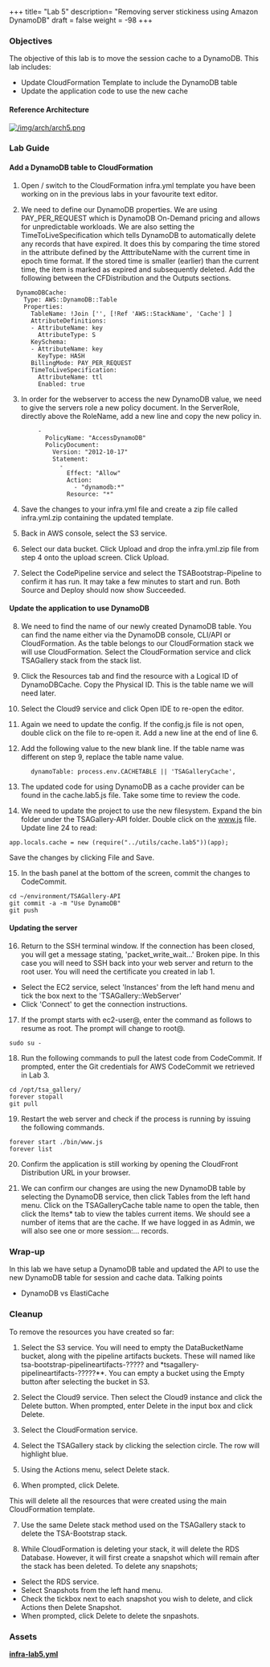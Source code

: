 +++
title= "Lab 5"
description= "Removing server stickiness using Amazon DynamoDB"
draft = false
weight = -98
+++

### Objectives

The objective of this lab is to move the session cache to a DynamoDB. This lab includes:

- Update CloudFormation Template to include the DynamoDB table
- Update the application code to use the new cache

#### Reference Architecture

[![/img/arch/arch5.png](/img/arch/arch5.png)](/img/arch/arch5-big.png)

### Lab Guide

#### Add a DynamoDB table to CloudFormation

1) Open / switch to the CloudFormation infra.yml template you have been working on in the previous labs in your favourite text editor.

2) We need to define our DynamoDB properties. We are using PAY_PER_REQUEST which is DynamoDB On-Demand pricing and allows for unpredictable workloads. We are also setting the TimeToLiveSpecification which tells DynamoDB to automatically delete any records that have expired. It does this by comparing the time stored in the attribute defined by the AtttributeName with the current time in epoch time format. If the stored time is smaller (earlier) than the current time, the item is marked as expired and subsequently deleted. Add the following between the CFDistribution and the Outputs sections.

```
  DynamoDBCache:
    Type: AWS::DynamoDB::Table
    Properties:
      TableName: !Join ['', [!Ref 'AWS::StackName', 'Cache'] ]
      AttributeDefinitions:
      - AttributeName: key
        AttributeType: S
      KeySchema:
      - AttributeName: key
        KeyType: HASH
      BillingMode: PAY_PER_REQUEST
      TimeToLiveSpecification:
        AttributeName: ttl
        Enabled: true
```

3) In order for the webserver to access the new DynamoDB value, we need to give the servers role a new policy document. In the ServerRole, directly above the RoleName, add a new line and copy the new policy in.

```
        -
          PolicyName: "AccessDynamoDB"
          PolicyDocument: 
            Version: "2012-10-17"
            Statement: 
              - 
                Effect: "Allow"
                Action: 
                  - "dynamodb:*"
                Resource: "*"
```

4) Save the changes to your infra.yml file and create a zip file called infra.yml.zip containing the updated template.

5) Back in AWS console, select the S3 service.

6) Select our data bucket. Click Upload and drop the infra.yml.zip file from step 4 onto the upload screen. Click Upload.

7) Select the CodePipeline service and select the TSABootstrap-Pipeline to confirm it has run. It may take a few minutes to start and run. Both Source and Deploy should now show Succeeded.

#### Update the application to use DynamoDB

8) We need to find the name of our newly created DynamoDB table. You can find the name either via the DynamoDB console, CLI/API or CloudFormation. As the table belongs to our CloudFormation stack we will use CloudFormation. Select the CloudFormation service and click TSAGallery stack from the stack list.

9) Click the Resources tab and find the resource with a Logical ID of DynamoDBCache. Copy the Physical ID. This is the table name we will need later.

10) Select the Cloud9 service and click Open IDE to re-open the editor.

11) Again we need to update the config. If the config.js file is not open, double click on the file to re-open it. Add a new line at the end of line 6.

12) Add the following value to the new blank line. If the table name was different on step 9, replace the table name value.

```
      dynamoTable: process.env.CACHETABLE || 'TSAGalleryCache',
```

13) The updated code for using DynamoDB as a cache provider can be found in the cache.lab5.js file. Take some time to review the code.

14) We need to update the project to use the new filesystem. Expand the bin folder under the TSAGallery-API folder. Double click on the www.js file. Update line 24 to read:

```
app.locals.cache = new (require("../utils/cache.lab5"))(app);
```

Save the changes by clicking File and Save.

15) In the bash panel at the bottom of the screen, commit the changes to CodeCommit.

```
cd ~/environment/TSAGallery-API
git commit -a -m "Use DynamoDB"
git push
```

#### Updating the server

16) Return to the SSH terminal window. If the connection has been closed, you will get a message stating, 'packet_write_wait...' Broken pipe. In this case you will need to SSH back into your web server and return to the root user. You will need the certificate you created in lab 1.

- Select the EC2 service, select 'Instances' from the left hand menu and tick the box next to the 'TSAGallery::WebServer'
- Click 'Connect' to get the connection instructions.

17) If the prompt starts with ec2-user@, enter the command as follows to resume as root. The prompt will change to root@.

```
sudo su -
```

18) Run the following commands to pull the latest code from CodeCommit. If prompted, enter the Git credentials for AWS CodeCommit we retrieved in Lab 3.

```
cd /opt/tsa_gallery/
forever stopall
git pull
```

19) Restart the web server and check if the process is running by issuing the following commands.

```
forever start ./bin/www.js
forever list
```

20) Confirm the application is still working by opening the CloudFront Distribution URL in your browser.

21) We can confirm our changes are using the new DynamoDB table by selecting the DynamoDB service, then click Tables from the left hand menu. Click on the TSAGalleryCache table name to open the table, then click the Items* tab to view the tables current items. We should see a number of items that are the cache. If we have logged in as Admin, we will also see one or more session:... records.

### Wrap-up

In this lab we have setup a DynamoDB table and updated the API to use the new DynamoDB table for session and cache data.
Talking points

- DynamoDB vs ElastiCache

### Cleanup

To remove the resources you have created so far:

1) Select the S3 service. You will need to empty the DataBucketName bucket, along with the pipeline artifacts buckets. These will named like tsa-bootstrap-pipelineartifacts-????? and *tsagallery-pipelineartifacts-?????**. You can empty a bucket using the Empty button after selecting the bucket in S3.

2) Select the Cloud9 service. Then select the Cloud9 instance and click the Delete button. When prompted, enter Delete in the input box and click Delete.

3) Select the CloudFormation service.

4) Select the TSAGallery stack by clicking the selection circle. The row will highlight blue.

5) Using the Actions menu, select Delete stack.

6) When prompted, click Delete.

This will delete all the resources that were created using the main CloudFormation template.

7) Use the same Delete stack method used on the TSAGallery stack to delete the TSA-Bootstrap stack.

8) While CloudFormation is deleting your stack, it will delete the RDS Database. However, it will first create a snapshot which will remain after the stack has been deleted. To delete any snapshots;

- Select the RDS service.
- Select Snapshots from the left hand menu.
- Check the tickbox next to each snapshot you wish to delete, and click Actions then Delete Snapshot.
- When prompted, click Delete to delete the snpashots.

### Assets

**[infra-lab5.yml](/assets/cloudformation/infra-lab5.yml)**

